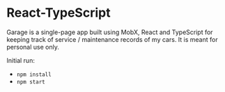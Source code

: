 # React-TypeScript

Garage is a single-page app built using MobX, React and TypeScript for keeping track of service / maintenance records of my cars.
It is meant for personal use only.


Initial run:

* `npm install`
* `npm start`
